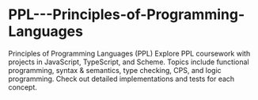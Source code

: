 # PPL---Principles-of-Programming-Languages
Principles of Programming Languages (PPL) Explore PPL coursework with projects in JavaScript, TypeScript, and Scheme. Topics include functional programming, syntax &amp; semantics, type checking, CPS, and logic programming. Check out detailed implementations and tests for each concept.
